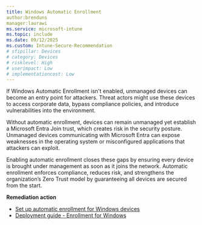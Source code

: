 ```yaml
---
title: Windows Automatic Enrollment
author:brenduns
manager:laurawi
ms.service: microsoft-intune
ms.topic: include
ms.date: 09/12/2025
ms.custom: Intune-Secure-Recommendation
# sfipillar: Devices
# category: Devices
# risklevel: High
# userimpact: Low
# implementationcost: Low
---
```

If Windows Automatic Enrollment isn't enabled, unmanaged devices can become an entry point for attackers. Threat actors might use these devices to access corporate data, bypass compliance policies, and introduce vulnerabilities into the environment.

Without automatic enrollment, devices can remain unmanaged yet establish a Microsoft Entra Join trust, which creates risk in the security posture. Unmanaged devices communicating with Microsoft Entra can expose weaknesses in the operating system or misconfigured applications that attackers can exploit.

Enabling automatic enrollment closes these gaps by ensuring every device is brought under management as soon as it joins the network. Automatic enrollment enforces compliance, reduces risk, and strengthens the organization’s Zero Trust model by guaranteeing all devices are secured from the start.

**Remediation action**

- [Set up automatic enrollment for Windows devices](/intune/intune-service/enrollment/windows-enroll)
- [Deployment guide - Enrollment for Windows](/intune/intune-service/fundamentals/deployment-guide-enroll?tabs=work-profile%2Ccorporate-owned-apple%2Cautomatic-enrollment#enrollment-for-windows)
